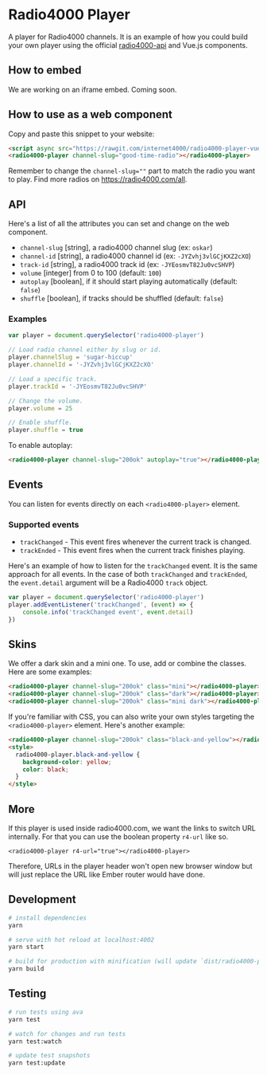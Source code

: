 # Radio4000 Player

A player for Radio4000 channels. It is an example of how you could build your own player using the official [radio4000-api](https://github.com/internet4000/radio4000-api) and Vue.js components.

## How to embed

We are working on an iframe embed. Coming soon.

## How to use as a web component

Copy and paste this snippet to your website:

```html
<script async src="https://rawgit.com/internet4000/radio4000-player-vue/master/dist/radio4000-player.min.js"></script>
<radio4000-player channel-slug="good-time-radio"></radio4000-player>
```

Remember to change the `channel-slug=""` part to match the radio you want to play. Find more radios on https://radio4000.com/all.

## API

Here's a list of all the attributes you can set and change on the web component.

- `channel-slug` [string], a radio4000 channel slug (ex: `oskar`)
- `channel-id` [string], a radio4000 channel id (ex: `-JYZvhj3vlGCjKXZ2cXO`)
- `track-id` [string], a radio4000 track id (ex: `-JYEosmvT82Ju0vcSHVP`)
- `volume` [integer] from 0 to 100 (default: `100`)
- `autoplay` [boolean], if it should start playing automatically (default: `false`)
- `shuffle` [boolean], if tracks should be shuffled (default: `false`)

### Examples

```js
var player = document.querySelector('radio4000-player')

// Load radio channel either by slug or id.
player.channelSlug = 'sugar-hiccup'
player.channelId = '-JYZvhj3vlGCjKXZ2cXO'

// Load a specific track.
player.trackId = '-JYEosmvT82Ju0vcSHVP'

// Change the volume.
player.volume = 25

// Enable shuffle.
player.shuffle = true
```

To enable autoplay:

```html
<radio4000-player channel-slug="200ok" autoplay="true"></radio4000-player>
```

## Events

You can listen for events directly on each `<radio4000-player>` element.

### Supported events

- `trackChanged` - This event fires whenever the current track is changed.
- `trackEnded` - This event fires when the current track finishes playing.

Here's an example of how to listen for the `trackChanged` event. It is the same approach for all events. In the case of both `trackChanged` and `trackEnded`, the `event.detail` argument will be a Radio4000 `track` object.

```js
var player = document.querySelector('radio4000-player')
player.addEventListener('trackChanged', (event) => {
	console.info('trackChanged event', event.detail)
})
```

## Skins

We offer a dark skin and a mini one. To use, add or combine the classes. Here are some examples:

```html
<radio4000-player channel-slug="200ok" class="mini"></radio4000-player>
<radio4000-player channel-slug="200ok" class="dark"></radio4000-player>
<radio4000-player channel-slug="200ok" class="mini dark"></radio4000-player>
```

If you're familiar with CSS, you can also write your own styles targeting the `<radio4000-player>` element. Here's another example:

```html
<radio4000-player channel-slug="200ok" class="black-and-yellow"></radio4000-player>
<style>
  radio4000-player.black-and-yellow {
    background-color: yellow;
    color: black;
  }
</style>
```

## More

If this player is used inside radio4000.com, we want the links to switch URL internally.
For that you can use the boolean property `r4-url` like so.
```
<radio4000-player r4-url="true"></radio4000-player>
```
Therefore, URLs in the player header won't open new browser window but will just replace the URL like Ember router would have done.

## Development

``` bash
# install dependencies
yarn

# serve with hot reload at localhost:4002
yarn start

# build for production with minification (will update `dist/radio4000-player.min.js`)
yarn build
```

## Testing

```bash
# run tests using ava
yarn test

# watch for changes and run tests
yarn test:watch

# update test snapshots
yarn test:update
```
